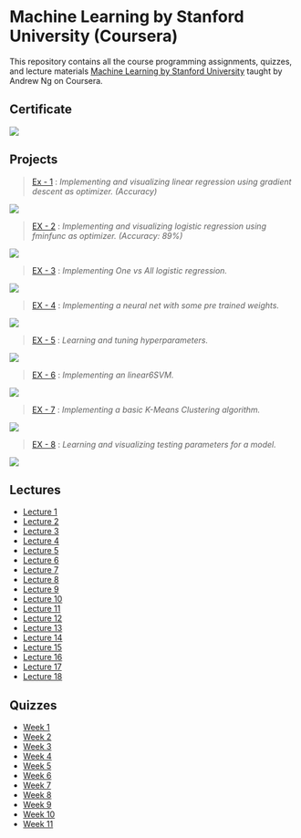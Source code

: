 # Machine Learning by Stanford University (Coursera)

This repository contains all the course programming assignments, quizzes, and lecture materials [Machine Learning by Stanford University](https://www.coursera.org/learn/machine-learning/) taught by Andrew Ng on Coursera.

<!-- ## Take Away

After completion, I gained an intermediate idea of some common machine learning algorithms and how they work. -->

## Certificate

[<img src='./Certificate_ML.PNG'>](https://coursera.org/share/533b2057a2643966af6b2df2586587b9)

<!-- ## Contents

- [Assignments](https://github.com/SHANK885/Machine-Learning-Andrew-Ng/tree/master/Assignments)
- [Lectures](https://github.com/SHANK885/Machine-Learning-Andrew-Ng/tree/master/Lectures)
- [Quizzes](https://github.com/SHANK885/Machine-Learning-Andrew-Ng/tree/master/Quizzes) -->

## Projects

> [Ex - 1](https://github.com/aghoshpro/Upskill-Myself/tree/main/Machine%20Learning/Projects/machine-learning-ex1) : _Implementing and visualizing linear regression using gradient descent as optimizer. (Accuracy)_

<img src="./Visualizations/ex1.png">

> [EX - 2](https://github.com/aghoshpro/Upskill-Myself/tree/main/Machine%20Learning/Projects/machine-learning-ex2) : _Implementing and visualizing logistic regression using fminfunc as optimizer. (Accuracy: 89%)_

<img src="./Visualizations/ex2.png">

> [EX - 3](https://github.com/aghoshpro/Upskill-Myself/tree/main/Machine%20Learning/Projects/machine-learning-ex3) : _Implementing One vs All logistic regression._

<img src="./Visualizations/ex3.png">

> [EX - 4](https://github.com/aghoshpro/Upskill-Myself/tree/main/Machine%20Learning/Projects/machine-learning-ex4) : _Implementing a neural net with some pre trained weights._

<img src="./Visualizations/ex4.png">

> [EX - 5](https://github.com/aghoshpro/Upskill-Myself/tree/main/Machine%20Learning/Projects/machine-learning-ex5) : _Learning and tuning hyperparameters._

<img src="./Visualizations/ex5.png">

> [EX - 6](https://github.com/aghoshpro/Upskill-Myself/tree/main/Machine%20Learning/Projects/machine-learning-ex6) : _Implementing an linear6SVM._

<img src="./Visualizations/ex6.png">

> [EX - 7](https://github.com/aghoshpro/Upskill-Myself/tree/main/Machine%20Learning/Projects/machine-learning-ex7) : _Implementing a basic K-Means Clustering algorithm._

<img src="./Visualizations/ex7.png">

> [EX - 8](https://github.com/aghoshpro/Upskill-Myself/tree/main/Machine%20Learning/Projects/machine-learning-ex8) : _Learning and visualizing testing parameters for a model._

<img src="./Visualizations/ex8.png">

## Lectures

- [Lecture 1](https://github.com/aghoshpro/Upskill-Myself/blob/main/Machine%20Learning/Lectures/Lecture1.pdf)
- [Lecture 2](https://github.com/aghoshpro/Upskill-Myself/blob/main/Machine%20Learning/Lectures/Lecture2.pdf)
- [Lecture 3](https://github.com/aghoshpro/Upskill-Myself/blob/main/Machine%20Learning/Lectures/Lecture3.pdf)
- [Lecture 4](https://github.com/aghoshpro/Upskill-Myself/blob/main/Machine%20Learning/Lectures/Lecture4.pdf)
- [Lecture 5](https://github.com/aghoshpro/Upskill-Myself/blob/main/Machine%20Learning/Lectures/Lecture5.pdf)
- [Lecture 6](https://github.com/aghoshpro/Upskill-Myself/blob/main/Machine%20Learning/Lectures/Lecture6.pdf)
- [Lecture 7](https://github.com/aghoshpro/Upskill-Myself/blob/main/Machine%20Learning/Lectures/Lecture7.pdf)
- [Lecture 8](https://github.com/aghoshpro/Upskill-Myself/blob/main/Machine%20Learning/Lectures/Lecture8.pdf)
- [Lecture 9](https://github.com/aghoshpro/Upskill-Myself/blob/main/Machine%20Learning/Lectures/Lecture9.pdf)
- [Lecture 10](https://github.com/aghoshpro/Upskill-Myself/blob/main/Machine%20Learning/Lectures/Lecture10.pdf)
- [Lecture 11](https://github.com/aghoshpro/Upskill-Myself/blob/main/Machine%20Learning/Lectures/Lecture11.pdf)
- [Lecture 12](https://github.com/aghoshpro/Upskill-Myself/blob/main/Machine%20Learning/Lectures/Lecture12.pdf)
- [Lecture 13](https://github.com/aghoshpro/Upskill-Myself/blob/main/Machine%20Learning/Lectures/Lecture13.pdf)
- [Lecture 14](https://github.com/aghoshpro/Upskill-Myself/blob/main/Machine%20Learning/Lectures/Lecture14.pdf)
- [Lecture 15](https://github.com/aghoshpro/Upskill-Myself/blob/main/Machine%20Learning/Lectures/Lecture15.pdf)
- [Lecture 16](https://github.com/aghoshpro/Upskill-Myself/blob/main/Machine%20Learning/Lectures/Lecture16.pdf)
- [Lecture 17](https://github.com/aghoshpro/Upskill-Myself/blob/main/Machine%20Learning/Lectures/Lecture17.pdf)
- [Lecture 18](https://github.com/aghoshpro/Upskill-Myself/blob/main/Machine%20Learning/Lectures/Lecture18.pdf)

## Quizzes

- [Week 1](https://github.com/aghoshpro/Upskill-Myself/tree/main/Machine%20Learning/Quizzes/Week%201)
- [Week 2](https://github.com/aghoshpro/Upskill-Myself/tree/main/Machine%20Learning/Quizzes/Week%202)
- [Week 3](https://github.com/aghoshpro/Upskill-Myself/tree/main/Machine%20Learning/Quizzes/Week%203)
- [Week 4](https://github.com/aghoshpro/Upskill-Myself/tree/main/Machine%20Learning/Quizzes/Week%204)
- [Week 5](https://github.com/aghoshpro/Upskill-Myself/tree/main/Machine%20Learning/Quizzes/Week%205)
- [Week 6](https://github.com/aghoshpro/Upskill-Myself/tree/main/Machine%20Learning/Quizzes/Week%206)
- [Week 7](https://github.com/aghoshpro/Upskill-Myself/tree/main/Machine%20Learning/Quizzes/Week%207)
- [Week 8](https://github.com/aghoshpro/Upskill-Myself/tree/main/Machine%20Learning/Quizzes/Week%208)
- [Week 9](https://github.com/aghoshpro/Upskill-Myself/tree/main/Machine%20Learning/Quizzes/Week%209)
- [Week 10](https://github.com/aghoshpro/Upskill-Myself/tree/main/Machine%20Learning/Quizzes/Week%2010)
- [Week 11](https://github.com/aghoshpro/Upskill-Myself/tree/main/Machine%20Learning/Quizzes/Week%2011)
